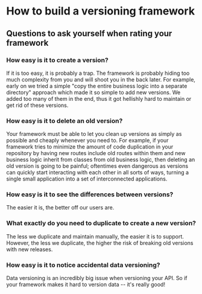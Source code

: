 # How to build a versioning framework

## Questions to ask yourself when rating your framework

### How easy is it to create a version?

If it is too easy, it is probably a trap. The framework is probably hiding too much complexity from you and will shoot you in the back later. For example, early on we tried a simple "copy the entire business logic into a separate directory" approach which made it so simple to add new versions. We added too many of them in the end, thus it got hellishly hard to maintain or get rid of these versions.

### How easy is it to delete an old version?

Your framework must be able to let you clean up versions as simply as possible and cheaply whenever you need to. For example, if your framework tries to minimize the amount of code duplication in your repository by having new routes include old routes within them and new business logic inherit from classes from old business logic, then deleting an old version is going to be painful; oftentimes even dangerous as versions can quickly start interacting with each other in all sorts of ways, turning a single small application into a set of interconnected applications.

### How easy is it to see the differences between versions?

The easier it is, the better off our users are.

### What exactly do you need to duplicate to create a new version?

The less we duplicate and maintain manually, the easier it is to support. However, the less we duplicate, the higher the risk of breaking old versions with new releases.

### How easy is it to notice accidental data versioning?

Data versioning is an incredibly big issue when versioning your API.
So if your framework makes it hard to version data -- it's really good!
